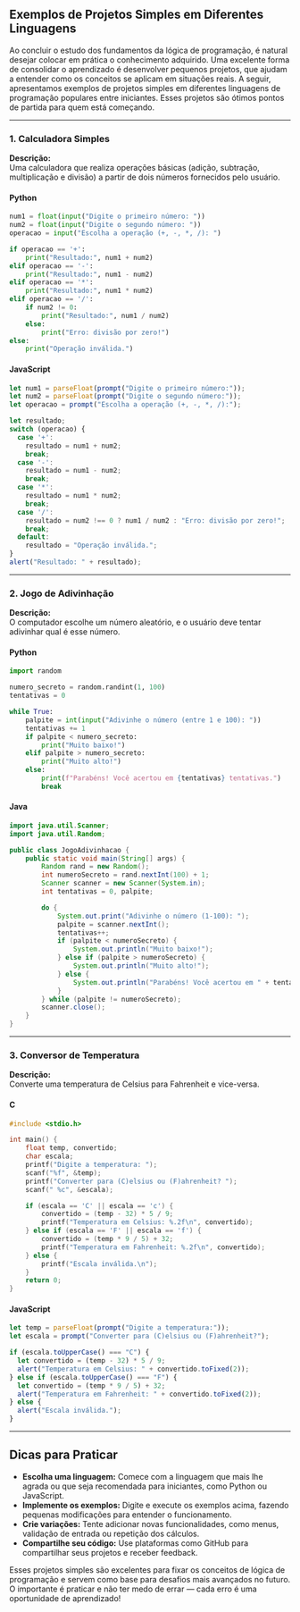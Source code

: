
## Exemplos de Projetos Simples em Diferentes Linguagens

Ao concluir o estudo dos fundamentos da lógica de programação, é natural desejar colocar em prática o conhecimento adquirido. Uma excelente forma de consolidar o aprendizado é desenvolver pequenos projetos, que ajudam a entender como os conceitos se aplicam em situações reais. A seguir, apresentamos exemplos de projetos simples em diferentes linguagens de programação populares entre iniciantes. Esses projetos são ótimos pontos de partida para quem está começando.

---

### 1. Calculadora Simples

**Descrição:**  
Uma calculadora que realiza operações básicas (adição, subtração, multiplicação e divisão) a partir de dois números fornecidos pelo usuário.

#### Python
```python
num1 = float(input("Digite o primeiro número: "))
num2 = float(input("Digite o segundo número: "))
operacao = input("Escolha a operação (+, -, *, /): ")

if operacao == '+':
    print("Resultado:", num1 + num2)
elif operacao == '-':
    print("Resultado:", num1 - num2)
elif operacao == '*':
    print("Resultado:", num1 * num2)
elif operacao == '/':
    if num2 != 0:
        print("Resultado:", num1 / num2)
    else:
        print("Erro: divisão por zero!")
else:
    print("Operação inválida.")
```

#### JavaScript
```javascript
let num1 = parseFloat(prompt("Digite o primeiro número:"));
let num2 = parseFloat(prompt("Digite o segundo número:"));
let operacao = prompt("Escolha a operação (+, -, *, /):");

let resultado;
switch (operacao) {
  case '+':
    resultado = num1 + num2;
    break;
  case '-':
    resultado = num1 - num2;
    break;
  case '*':
    resultado = num1 * num2;
    break;
  case '/':
    resultado = num2 !== 0 ? num1 / num2 : "Erro: divisão por zero!";
    break;
  default:
    resultado = "Operação inválida.";
}
alert("Resultado: " + resultado);
```

---

### 2. Jogo de Adivinhação

**Descrição:**  
O computador escolhe um número aleatório, e o usuário deve tentar adivinhar qual é esse número.

#### Python
```python
import random

numero_secreto = random.randint(1, 100)
tentativas = 0

while True:
    palpite = int(input("Adivinhe o número (entre 1 e 100): "))
    tentativas += 1
    if palpite < numero_secreto:
        print("Muito baixo!")
    elif palpite > numero_secreto:
        print("Muito alto!")
    else:
        print(f"Parabéns! Você acertou em {tentativas} tentativas.")
        break
```

#### Java
```java
import java.util.Scanner;
import java.util.Random;

public class JogoAdivinhacao {
    public static void main(String[] args) {
        Random rand = new Random();
        int numeroSecreto = rand.nextInt(100) + 1;
        Scanner scanner = new Scanner(System.in);
        int tentativas = 0, palpite;

        do {
            System.out.print("Adivinhe o número (1-100): ");
            palpite = scanner.nextInt();
            tentativas++;
            if (palpite < numeroSecreto) {
                System.out.println("Muito baixo!");
            } else if (palpite > numeroSecreto) {
                System.out.println("Muito alto!");
            } else {
                System.out.println("Parabéns! Você acertou em " + tentativas + " tentativas.");
            }
        } while (palpite != numeroSecreto);
        scanner.close();
    }
}
```

---

### 3. Conversor de Temperatura

**Descrição:**  
Converte uma temperatura de Celsius para Fahrenheit e vice-versa.

#### C
```c
#include <stdio.h>

int main() {
    float temp, convertido;
    char escala;
    printf("Digite a temperatura: ");
    scanf("%f", &temp);
    printf("Converter para (C)elsius ou (F)ahrenheit? ");
    scanf(" %c", &escala);

    if (escala == 'C' || escala == 'c') {
        convertido = (temp - 32) * 5 / 9;
        printf("Temperatura em Celsius: %.2f\n", convertido);
    } else if (escala == 'F' || escala == 'f') {
        convertido = (temp * 9 / 5) + 32;
        printf("Temperatura em Fahrenheit: %.2f\n", convertido);
    } else {
        printf("Escala inválida.\n");
    }
    return 0;
}
```

#### JavaScript
```javascript
let temp = parseFloat(prompt("Digite a temperatura:"));
let escala = prompt("Converter para (C)elsius ou (F)ahrenheit?");

if (escala.toUpperCase() === "C") {
  let convertido = (temp - 32) * 5 / 9;
  alert("Temperatura em Celsius: " + convertido.toFixed(2));
} else if (escala.toUpperCase() === "F") {
  let convertido = (temp * 9 / 5) + 32;
  alert("Temperatura em Fahrenheit: " + convertido.toFixed(2));
} else {
  alert("Escala inválida.");
}
```

---

## Dicas para Praticar

- **Escolha uma linguagem:** Comece com a linguagem que mais lhe agrada ou que seja recomendada para iniciantes, como Python ou JavaScript.
- **Implemente os exemplos:** Digite e execute os exemplos acima, fazendo pequenas modificações para entender o funcionamento.
- **Crie variações:** Tente adicionar novas funcionalidades, como menus, validação de entrada ou repetição dos cálculos.
- **Compartilhe seu código:** Use plataformas como GitHub para compartilhar seus projetos e receber feedback.

Esses projetos simples são excelentes para fixar os conceitos de lógica de programação e servem como base para desafios mais avançados no futuro. O importante é praticar e não ter medo de errar — cada erro é uma oportunidade de aprendizado!
```
